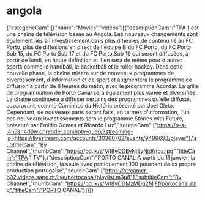 # angola
{"categorieCam":[{"name":"Movies","videos":[{"descriptionCam":"TPA 1 est une chaîne de télévision basée au Angola. Les nouveaux changements sont également liés à l'investissement dans plus d'heures de contenu lié au FC Porto, plus de diffusions en direct de l'équipe B du FC Porto, du FC Porto Sub 15, du FC Porto Sub 17 et du FC Porto Sub 19 qui seront diffusées, à partir de lundi, en haute définition et il en sera de même pour d'autres sports comme le handball, le basketball et le roller hockey. Dans cette nouvelle phase, la chaîne misera sur de nouveaux programmes de divertissement, d'information et de sport et augmentera le programme de diffusion à partir de 8 heures du matin, avec le programme Acordar. La grille de programmation de Porto Canal sera également plus variée et diversifiée. La chaîne continuera à diffuser certains des programmes qu'elle diffusait auparavant, comme Caminhos da História présenté par Joel Cleto. Cependant, de nouveaux paris seront faits, en termes d'information, l'un des nouveaux investissements sera le programme Stories with Future, présenté par Emídio Gomes et Ricardo Luz","sourceCam":["https://q-s-l4n3sh4d0w.onrender.com/iptv-query?streaming-ip=https://livestream.com/accounts/30360708/events/9496693/player"],"subtitleCam":"By Channel","thumbCam":"https://od.lk/s/M18yODEyNjEyNjdf/tpa.jpg","titleCam":"TPA 1 TV"},{"descriptionCam":"PORTO CANAL A partir du 11 janvier, la chaîne de télévision, la seule avec pratiquement 100 pourcent de sa propre production portugaise","sourceCam":["https://streamer-b02.videos.sapo.pt/live/portocanal/playlist.m3u8"],"subtitleCam":"By Channel","thumbCam":"https://od.lk/s/M18yODMzMDg2MjFf/portocanal.png","titleCam":"PORTO CANAL"}]}]}
